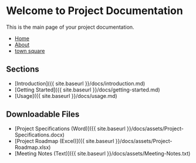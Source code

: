 
# Welcome to Project Documentation

This is the main page of your project documentation.
<nav>
    <ul>
        <li><a href="/">Home</a></li>
        <li><a href="/about">About</a></li>
        <li><a href="/[discussions](https://github.com/vchinnap/CloudOps-Confluence/discussions)">town square</a></li>
    </ul>
</nav>

## Sections

- [Introduction]({{ site.baseurl }}/docs/introduction.md)
- [Getting Started]({{ site.baseurl }}/docs/getting-started.md)
- [Usage]({{ site.baseurl }}/docs/usage.md)

## Downloadable Files

- [Project Specifications (Word)]({{ site.baseurl }}/docs/assets/Project-Specifications.docx)
- [Project Roadmap (Excel)]({{ site.baseurl }}/docs/assets/Project-Roadmap.xlsx)
- [Meeting Notes (Text)]({{ site.baseurl }}/docs/assets/Meeting-Notes.txt)
